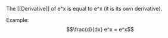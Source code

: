 The [[Derivative]] of e^x is equal to e^x (it is its own derivative).

Example:$$\frac{d}{dx} e^x = e^x$$